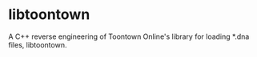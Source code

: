 # libtoontown
A C++ reverse engineering of Toontown Online's library for loading *.dna files, libtoontown.
